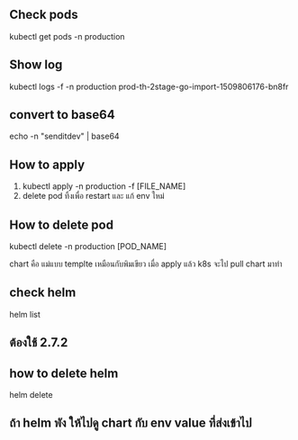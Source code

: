 ## Check pods
kubectl get pods -n production

## Show log
kubectl logs -f -n production prod-th-2stage-go-import-1509806176-bn8fr

## convert to base64
echo -n "senditdev" | base64

## How to apply
1. kubectl apply -n production -f [FILE_NAME]
2. delete pod ทิ้งเพื่อ restart และ แก้ env ใหม่

## How to delete pod
kubectl delete -n production [POD_NAME]

chart คือ แม่แบบ templte เหมือนกับพิมเขียว เมื่อ apply แล้ว k8s จะไป pull chart มาทำ

## check helm 
helm list 

## ต้องใช้ 2.7.2

## how to delete helm
helm delete

## ถ้า helm พัง ให้ไปดู chart กับ env value ที่ส่งเข้าไป
